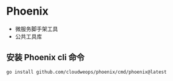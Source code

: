 # Phoenix

+ 微服务脚手架工具
+ 公共工具库

## 安装 Phoenix cli 命令

```
go install github.com/cloudweops/phoenix/cmd/phoenix@latest
```